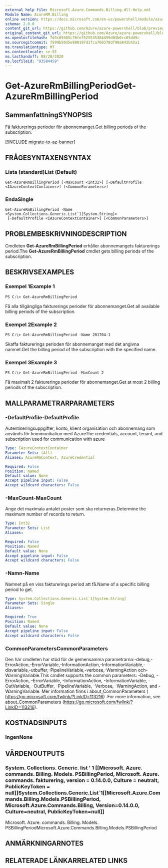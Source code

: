 ```yaml
---
external help file: Microsoft.Azure.Commands.Billing.dll-Help.xml
Module Name: AzureRM.Billing
online version: https://docs.microsoft.com/en-us/powershell/module/azurerm.billing/get-azurermbillingperiod
schema: 2.0.0
content_git_url: https://github.com/Azure/azure-powershell/blob/preview/src/ResourceManager/Billing/Commands.Billing/help/Get-AzureRmBillingPeriod.md
original_content_git_url: https://github.com/Azure/azure-powershell/blob/preview/src/ResourceManager/Billing/Commands.Billing/help/Get-AzureRmBillingPeriod.md
ms.openlocfilehash: 7d3c09385c76fef525535384459d03b0cc65dd9c
ms.sourcegitcommit: f599b50d5e980197d1fca769378df90a842b42a1
ms.translationtype: MT
ms.contentlocale: sv-SE
ms.lasthandoff: 08/20/2020
ms.locfileid: "93584459"
---
```

# <span data-ttu-id="9b46e-101">Get-AzureRmBillingPeriod</span><span class="sxs-lookup"><span data-stu-id="9b46e-101">Get-AzureRmBillingPeriod</span></span>

## <span data-ttu-id="9b46e-102">Sammanfattning</span><span class="sxs-lookup"><span data-stu-id="9b46e-102">SYNOPSIS</span></span>
<span data-ttu-id="9b46e-103">Få fakturerings perioder för abonnemanget.</span><span class="sxs-lookup"><span data-stu-id="9b46e-103">Get billing periods of the subscription.</span></span>

[!INCLUDE [migrate-to-az-banner](../../includes/migrate-to-az-banner.md)]

## <span data-ttu-id="9b46e-104">FRÅGESYNTAXEN</span><span class="sxs-lookup"><span data-stu-id="9b46e-104">SYNTAX</span></span>

### <span data-ttu-id="9b46e-105">Lista (standard)</span><span class="sxs-lookup"><span data-stu-id="9b46e-105">List (Default)</span></span>
```
Get-AzureRmBillingPeriod [-MaxCount <Int32>] [-DefaultProfile <IAzureContextContainer>] [<CommonParameters>]
```

### <span data-ttu-id="9b46e-106">Enda</span><span class="sxs-lookup"><span data-stu-id="9b46e-106">Single</span></span>
```
Get-AzureRmBillingPeriod -Name <System.Collections.Generic.List`1[System.String]>
 [-DefaultProfile <IAzureContextContainer>] [<CommonParameters>]
```

## <span data-ttu-id="9b46e-107">PROBLEMBESKRIVNING</span><span class="sxs-lookup"><span data-stu-id="9b46e-107">DESCRIPTION</span></span>
<span data-ttu-id="9b46e-108">Cmdleten **Get-AzureRmBillingPeriod** erhåller abonnemangets fakturerings period.</span><span class="sxs-lookup"><span data-stu-id="9b46e-108">The **Get-AzureRmBillingPeriod** cmdlet gets billing periods of the subscription.</span></span>

## <span data-ttu-id="9b46e-109">BESKRIVS</span><span class="sxs-lookup"><span data-stu-id="9b46e-109">EXAMPLES</span></span>

### <span data-ttu-id="9b46e-110">Exempel 1</span><span class="sxs-lookup"><span data-stu-id="9b46e-110">Example 1</span></span>
```
PS C:\> Get-AzureRmBillingPeriod
```

<span data-ttu-id="9b46e-111">Få alla tillgängliga fakturerings perioder för abonnemanget.</span><span class="sxs-lookup"><span data-stu-id="9b46e-111">Get all available billing periods of the subscription.</span></span>

### <span data-ttu-id="9b46e-112">Exempel 2</span><span class="sxs-lookup"><span data-stu-id="9b46e-112">Example 2</span></span>
```
PS C:\> Get-AzureRmBillingPeriod -Name 201704-1
```

<span data-ttu-id="9b46e-113">Skaffa fakturerings perioden för abonnemanget med det angivna namnet.</span><span class="sxs-lookup"><span data-stu-id="9b46e-113">Get the billing period of the subscription with the specified name.</span></span>

### <span data-ttu-id="9b46e-114">Exempel 3</span><span class="sxs-lookup"><span data-stu-id="9b46e-114">Example 3</span></span>
```
PS C:\> Get-AzureRmBillingPeriod -MaxCount 2
```

<span data-ttu-id="9b46e-115">Få maximalt 2 fakturerings perioder för abonnemanget.</span><span class="sxs-lookup"><span data-stu-id="9b46e-115">Get at most 2 billing periods of the subscription.</span></span>

## <span data-ttu-id="9b46e-116">MALLPARAMETRAR</span><span class="sxs-lookup"><span data-stu-id="9b46e-116">PARAMETERS</span></span>

### <span data-ttu-id="9b46e-117">-DefaultProfile</span><span class="sxs-lookup"><span data-stu-id="9b46e-117">-DefaultProfile</span></span>
<span data-ttu-id="9b46e-118">Autentiseringsuppgifter, konto, klient organisation och abonnemang som används för kommunikation med Azure</span><span class="sxs-lookup"><span data-stu-id="9b46e-118">The credentials, account, tenant, and subscription used for communication with azure</span></span>

```yaml
Type: IAzureContextContainer
Parameter Sets: (All)
Aliases: AzureRmContext, AzureCredential

Required: False
Position: Named
Default value: None
Accept pipeline input: False
Accept wildcard characters: False
```

### <span data-ttu-id="9b46e-119">-MaxCount</span><span class="sxs-lookup"><span data-stu-id="9b46e-119">-MaxCount</span></span>
<span data-ttu-id="9b46e-120">Ange det maximala antalet poster som ska returneras.</span><span class="sxs-lookup"><span data-stu-id="9b46e-120">Determine the maximum number of records to return.</span></span>

```yaml
Type: Int32
Parameter Sets: List
Aliases: 

Required: False
Position: Named
Default value: None
Accept pipeline input: False
Accept wildcard characters: False
```

### <span data-ttu-id="9b46e-121">-Namn</span><span class="sxs-lookup"><span data-stu-id="9b46e-121">-Name</span></span>
<span data-ttu-id="9b46e-122">Namnet på en viss fakturerings period att få.</span><span class="sxs-lookup"><span data-stu-id="9b46e-122">Name of a specific billing period to get.</span></span>

```yaml
Type: System.Collections.Generic.List`1[System.String]
Parameter Sets: Single
Aliases: 

Required: True
Position: Named
Default value: None
Accept pipeline input: False
Accept wildcard characters: False
```

### <span data-ttu-id="9b46e-123">CommonParameters</span><span class="sxs-lookup"><span data-stu-id="9b46e-123">CommonParameters</span></span>
<span data-ttu-id="9b46e-124">Den här cmdleten har stöd för de gemensamma parametrarna:-debug,-ErrorAction,-ErrorVariable,-InformationAction,-InformationVariable,-disvariable,-utbuffer,-PipelineVariable,-verbose,-WarningAction och-WarningVariable.</span><span class="sxs-lookup"><span data-stu-id="9b46e-124">This cmdlet supports the common parameters: -Debug, -ErrorAction, -ErrorVariable, -InformationAction, -InformationVariable, -OutVariable, -OutBuffer, -PipelineVariable, -Verbose, -WarningAction, and -WarningVariable.</span></span> <span data-ttu-id="9b46e-125">Mer information finns i about_CommonParameters ( https://go.microsoft.com/fwlink/?LinkID=113216) .</span><span class="sxs-lookup"><span data-stu-id="9b46e-125">For more information, see about_CommonParameters (https://go.microsoft.com/fwlink/?LinkID=113216).</span></span>

## <span data-ttu-id="9b46e-126">KOSTNADS</span><span class="sxs-lookup"><span data-stu-id="9b46e-126">INPUTS</span></span>

### <span data-ttu-id="9b46e-127">Ingen</span><span class="sxs-lookup"><span data-stu-id="9b46e-127">None</span></span>

## <span data-ttu-id="9b46e-128">VÄRDEN</span><span class="sxs-lookup"><span data-stu-id="9b46e-128">OUTPUTS</span></span>

### <span data-ttu-id="9b46e-129">System. Collections. Generic. list ' 1 [[Microsoft. Azure. commands. Billing. Models. PSBillingPeriod, Microsoft. Azure. commands. fakturering, version = 0.14.0.0, Culture = neutralt, PublicKeyToken = null]]</span><span class="sxs-lookup"><span data-stu-id="9b46e-129">System.Collections.Generic.List\`1[[Microsoft.Azure.Commands.Billing.Models.PSBillingPeriod, Microsoft.Azure.Commands.Billing, Version=0.14.0.0, Culture=neutral, PublicKeyToken=null]]</span></span>
<span data-ttu-id="9b46e-130">Microsoft. Azure. commands. Billing. Models. PSBillingPeriod</span><span class="sxs-lookup"><span data-stu-id="9b46e-130">Microsoft.Azure.Commands.Billing.Models.PSBillingPeriod</span></span>

## <span data-ttu-id="9b46e-131">ANMÄRKNINGAR</span><span class="sxs-lookup"><span data-stu-id="9b46e-131">NOTES</span></span>

## <span data-ttu-id="9b46e-132">RELATERADE LÄNKAR</span><span class="sxs-lookup"><span data-stu-id="9b46e-132">RELATED LINKS</span></span>

